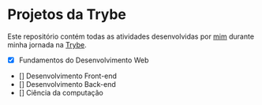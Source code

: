 # Projetos da Trybe

Este repositório contém todas as atividades desenvolvidas por [mim](https://www.linkedin.com/in/victor-figueiredo-mendes-2251b5206/) durante minha jornada na [Trybe](https://www.betrybe.com/).

- [x] Fundamentos do Desenvolvimento Web
- [] Desenvolvimento Front-end
- [] Desenvolvimento Back-end
- [] Ciência da computação


